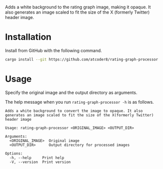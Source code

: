 Adds a white background to the rating graph image, making it opaque.
It also generates an image scaled to fit the size of the X (formerly Twitter) header image.

# Installation

Install from GitHub with the following command.

```sh
cargo install --git https://github.com/atcoder8/rating-graph-processor
```

# Usage

Specify the original image and the output directory as arguments.

The help message when you run `rating-graph-processor -h` is as follows.

```
Adds a white background to convert the image to opaque. It also generates an image scaled to fit the size of the X(formerly Twitter) header image

Usage: rating-graph-processor <ORIGINAL_IMAGE> <OUTPUT_DIR>

Arguments:
  <ORIGINAL_IMAGE>  Original image
  <OUTPUT_DIR>      Output directory for processed images

Options:
  -h, --help     Print help
  -V, --version  Print version
```
